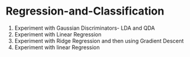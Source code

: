 # Regression-and-Classification

1. Experiment with Gaussian Discriminators- LDA and QDA
2. Experiment with Linear Regression
3. Experiment with Ridge Regression and then using Gradient Descent 
4. Experiment with linear Regression
